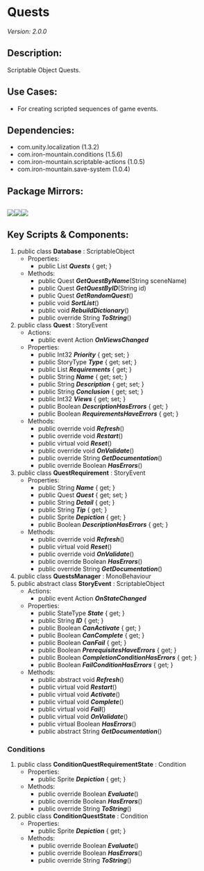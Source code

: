 # Quests
*Version: 2.0.0*
## Description: 
Scriptable Object Quests.
## Use Cases: 
* For creating scripted sequences of game events.
## Dependencies: 
* com.unity.localization (1.3.2)
* com.iron-mountain.conditions (1.5.6)
* com.iron-mountain.scriptable-actions (1.0.5)
* com.iron-mountain.save-system (1.0.4)
## Package Mirrors: 
[<img src='https://img.itch.zone/aW1nLzEzNzQ2ODk4LnBuZw==/original/Rv4m96.png'>](https://iron-mountain.itch.io/quests)[<img src='https://img.itch.zone/aW1nLzEzNzQ2ODg3LnBuZw==/original/npRUfq.png'>](https://github.com/Iron-Mountain-Software/quests.git)[<img src='https://img.itch.zone/aW1nLzEzNzQ2ODkyLnBuZw==/original/Fq0ORM.png'>](https://www.npmjs.com/package/com.iron-mountain.quests)
---
## Key Scripts & Components: 
1. public class **Database** : ScriptableObject
   * Properties: 
      * public List<Quest> ***Quests***  { get; }
   * Methods: 
      * public Quest ***GetQuestByName***(String sceneName)
      * public Quest ***GetQuestByID***(String id)
      * public Quest ***GetRandomQuest***()
      * public void ***SortList***()
      * public void ***RebuildDictionary***()
      * public override String ***ToString***()
1. public class **Quest** : StoryEvent
   * Actions: 
      * public event Action ***OnViewsChanged*** 
   * Properties: 
      * public Int32 ***Priority***  { get; set; }
      * public StoryType ***Type***  { get; set; }
      * public List<QuestRequirement> ***Requirements***  { get; }
      * public String ***Name***  { get; set; }
      * public String ***Description***  { get; set; }
      * public String ***Conclusion***  { get; set; }
      * public Int32 ***Views***  { get; set; }
      * public Boolean ***DescriptionHasErrors***  { get; }
      * public Boolean ***RequirementsHaveErrors***  { get; }
   * Methods: 
      * public override void ***Refresh***()
      * public override void ***Restart***()
      * public virtual void ***Reset***()
      * public override void ***OnValidate***()
      * public override String ***GetDocumentation***()
      * public override Boolean ***HasErrors***()
1. public class **QuestRequirement** : StoryEvent
   * Properties: 
      * public String ***Name***  { get; }
      * public Quest ***Quest***  { get; set; }
      * public String ***Detail***  { get; }
      * public String ***Tip***  { get; }
      * public Sprite ***Depiction***  { get; }
      * public Boolean ***DescriptionHasErrors***  { get; }
   * Methods: 
      * public override void ***Refresh***()
      * public virtual void ***Reset***()
      * public override void ***OnValidate***()
      * public override Boolean ***HasErrors***()
      * public override String ***GetDocumentation***()
1. public class **QuestsManager** : MonoBehaviour
1. public abstract class **StoryEvent** : ScriptableObject
   * Actions: 
      * public event Action ***OnStateChanged*** 
   * Properties: 
      * public StateType ***State***  { get; }
      * public String ***ID***  { get; }
      * public Boolean ***CanActivate***  { get; }
      * public Boolean ***CanComplete***  { get; }
      * public Boolean ***CanFail***  { get; }
      * public Boolean ***PrerequisitesHaveErrors***  { get; }
      * public Boolean ***CompletionConditionHasErrors***  { get; }
      * public Boolean ***FailConditionHasErrors***  { get; }
   * Methods: 
      * public abstract void ***Refresh***()
      * public virtual void ***Restart***()
      * public virtual void ***Activate***()
      * public virtual void ***Complete***()
      * public virtual void ***Fail***()
      * public virtual void ***OnValidate***()
      * public virtual Boolean ***HasErrors***()
      * public abstract String ***GetDocumentation***()
### Conditions
1. public class **ConditionQuestRequirementState** : Condition
   * Properties: 
      * public Sprite ***Depiction***  { get; }
   * Methods: 
      * public override Boolean ***Evaluate***()
      * public override Boolean ***HasErrors***()
      * public override String ***ToString***()
1. public class **ConditionQuestState** : Condition
   * Properties: 
      * public Sprite ***Depiction***  { get; }
   * Methods: 
      * public override Boolean ***Evaluate***()
      * public override Boolean ***HasErrors***()
      * public override String ***ToString***()
